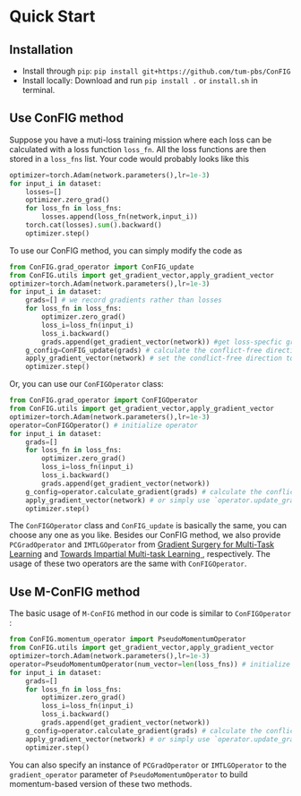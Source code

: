 # Quick Start

## Installation

* Install through `pip`: `pip install git+https://github.com/tum-pbs/ConFIG`
* Install locally: Download and run `pip install .` or `install.sh` in terminal.

## Use ConFIG method

Suppose you have a muti-loss training mission where each loss can be calculated with a loss function `loss_fn`. All the loss functions are then stored in a `loss_fns` list. Your code would probably looks like this

```python
optimizer=torch.Adam(network.parameters(),lr=1e-3)
for input_i in dataset:
    losses=[]
    optimizer.zero_grad()
    for loss_fn in loss_fns:
        losses.append(loss_fn(network,input_i))
    torch.cat(losses).sum().backward()
    optimizer.step()
```

To use our ConFIG method, you can simply modify the code as

```python
from ConFIG.grad_operator import ConFIG_update
from ConFIG.utils import get_gradient_vector,apply_gradient_vector
optimizer=torch.Adam(network.parameters(),lr=1e-3)
for input_i in dataset:
    grads=[] # we record gradients rather than losses
    for loss_fn in loss_fns:
    	optimizer.zero_grad()
    	loss_i=loss_fn(input_i)
        loss_i.backward()
        grads.append(get_gradient_vector(network)) #get loss-specfic gradient
    g_config=ConFIG_update(grads) # calculate the conflict-free direction
    apply_gradient_vector(network) # set the condlict-free direction to the network
    optimizer.step()
```

Or, you can use our `ConFIGOperator` class:

```python
from ConFIG.grad_operator import ConFIGOperator
from ConFIG.utils import get_gradient_vector,apply_gradient_vector
optimizer=torch.Adam(network.parameters(),lr=1e-3)
operator=ConFIGOperator() # initialize operator
for input_i in dataset:
    grads=[]
    for loss_fn in loss_fns:
    	optimizer.zero_grad()
    	loss_i=loss_fn(input_i)
        loss_i.backward()
        grads.append(get_gradient_vector(network))
    g_config=operator.calculate_gradient(grads) # calculate the conflict-free direction
    apply_gradient_vector(network) # or simply use `operator.update_gradient(network,grads)` to calculate and set the condlict-free direction to the network
    optimizer.step()
```

The `ConFIGOperator` class and `ConFIG_update` is basically the same, you can choose any one as you like. Besides our ConFIG method, we also provide `PCGradOperator` and `IMTLGOperator` from [Gradient Surgery for Multi-Task Learning](https://arxiv.org/abs/2001.06782) and [Towards Impartial Multi-task Learning ](https://openreview.net/forum?id=IMPnRXEWpvr), respectively. The usage of these two operators are the same with `ConFIGOperator`.

## Use M-ConFIG method

The basic usage of `M-ConFIG` method in our code is similar to `ConFIGOperator` :

```python
from ConFIG.momentum_operator import PseudoMomentumOperator
from ConFIG.utils import get_gradient_vector,apply_gradient_vector
optimizer=torch.Adam(network.parameters(),lr=1e-3)
operator=PseudoMomentumOperator(num_vector=len(loss_fns)) # initialize operator, the only difference here is we need to specify the number of gradient vectors.
for input_i in dataset:
    grads=[]
    for loss_fn in loss_fns:
    	optimizer.zero_grad()
    	loss_i=loss_fn(input_i)
        loss_i.backward()
        grads.append(get_gradient_vector(network))
    g_config=operator.calculate_gradient(grads) # calculate the conflict-free direction
    apply_gradient_vector(network) # or simply use `operator.update_gradient(network,grads)` to calculate and set the condlict-free direction to the network
    optimizer.step()
```

You can also specify an instance of `PCGradOperator` or `IMTLGOperator` to the `gradient_operator` parameter of `PseudoMomentumOperator` to build momentum-based version of these two methods.